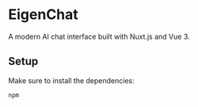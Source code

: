 # EigenChat

A modern AI chat interface built with Nuxt.js and Vue 3.

## Setup

Make sure to install the dependencies:

```bash
npm